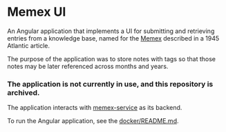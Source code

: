 # Memex UI

An Angular application that implements a UI for submitting and retrieving entries from a knowledge base, named for the [Memex](https://en.wikipedia.org/wiki/Memex) described in a 1945 Atlantic article.

The purpose of the application was to store notes with tags so that those notes may be later referenced across months and years.

### The application is not currently in use, and this repository is archived.

The application interacts with [memex-service](https://github.com/matthewjohnson42/memex-service) as its backend.

To run the Angular application, see the [docker/README.md](https://github.com/matthewjohnson42/memex-ui/blob/master/docker/README.md).


